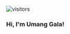 ![visitors](https://visitor-badge.glitch.me/badge?page_id=galaumang.galaumang)

### Hi, I'm Umang Gala!
